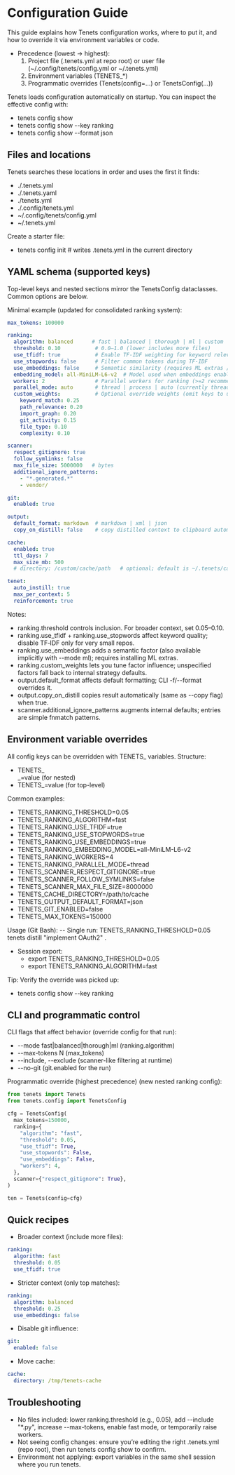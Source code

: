 # Configuration Guide

This guide explains how Tenets configuration works, where to put it, and how to override it via environment variables or code.

- Precedence (lowest → highest):
  1) Project file (.tenets.yml at repo root) or user file (~/.config/tenets/config.yml or ~/.tenets.yml)
  2) Environment variables (TENETS_*)
  3) Programmatic overrides (Tenets(config=...) or TenetsConfig(...))

Tenets loads configuration automatically on startup. You can inspect the effective config with:

- tenets config show
- tenets config show --key ranking
- tenets config show --format json

## Files and locations

Tenets searches these locations in order and uses the first it finds:
- ./\.tenets.yml
- ./\.tenets.yaml
- ./tenets.yml
- ./.config/tenets.yml
- ~/.config/tenets/config.yml
- ~/.tenets.yml

Create a starter file:

- tenets config init  # writes .tenets.yml in the current directory

## YAML schema (supported keys)

Top-level keys and nested sections mirror the TenetsConfig dataclasses. Common options are below.

Minimal example (updated for consolidated ranking system):

```yaml
max_tokens: 100000

ranking:
  algorithm: balanced      # fast | balanced | thorough | ml | custom
  threshold: 0.10           # 0.0–1.0 (lower includes more files)
  use_tfidf: true           # Enable TF‑IDF weighting for keyword relevance
  use_stopwords: false      # Filter common tokens during TF‑IDF
  use_embeddings: false     # Semantic similarity (requires ML extras / --mode ml)
  embedding_model: all-MiniLM-L6-v2  # Model used when embeddings enabled
  workers: 2                # Parallel workers for ranking (>=2 recommended)
  parallel_mode: auto       # thread | process | auto (currently thread-based)
  custom_weights:           # Optional override weights (omit keys to use defaults)
    keyword_match: 0.25
    path_relevance: 0.20
    import_graph: 0.20
    git_activity: 0.15
    file_type: 0.10
    complexity: 0.10

scanner:
  respect_gitignore: true
  follow_symlinks: false
  max_file_size: 5000000   # bytes
  additional_ignore_patterns:
    - "*.generated.*"
    - vendor/

git:
  enabled: true

output:
  default_format: markdown  # markdown | xml | json
  copy_on_distill: false    # copy distilled context to clipboard automatically

cache:
  enabled: true
  ttl_days: 7
  max_size_mb: 500
  # directory: /custom/cache/path   # optional; default is ~/.tenets/cache

tenet:
  auto_instill: true
  max_per_context: 5
  reinforcement: true
```

Notes:
- ranking.threshold controls inclusion. For broader context, set 0.05–0.10.
- ranking.use_tfidf + ranking.use_stopwords affect keyword quality; disable TF‑IDF only for very small repos.
- ranking.use_embeddings adds a semantic factor (also available implicitly with --mode ml); requires installing ML extras.
- ranking.custom_weights lets you tune factor influence; unspecified factors fall back to internal strategy defaults.
- output.default_format affects default formatting; CLI -f/--format overrides it.
- output.copy_on_distill copies result automatically (same as --copy flag) when true.
- scanner.additional_ignore_patterns augments internal defaults; entries are simple fnmatch patterns.

## Environment variable overrides

All config keys can be overridden with TENETS_ variables. Structure:
- TENETS_<section>_<key>=value (for nested)
- TENETS_<key>=value (for top-level)

Common examples:
- TENETS_RANKING_THRESHOLD=0.05
- TENETS_RANKING_ALGORITHM=fast
- TENETS_RANKING_USE_TFIDF=true
- TENETS_RANKING_USE_STOPWORDS=true
- TENETS_RANKING_USE_EMBEDDINGS=true
- TENETS_RANKING_EMBEDDING_MODEL=all-MiniLM-L6-v2
- TENETS_RANKING_WORKERS=4
- TENETS_RANKING_PARALLEL_MODE=thread
- TENETS_SCANNER_RESPECT_GITIGNORE=true
- TENETS_SCANNER_FOLLOW_SYMLINKS=false
- TENETS_SCANNER_MAX_FILE_SIZE=8000000
- TENETS_CACHE_DIRECTORY=/path/to/cache
- TENETS_OUTPUT_DEFAULT_FORMAT=json
- TENETS_GIT_ENABLED=false
- TENETS_MAX_TOKENS=150000

Usage (Git Bash):
-- Single run: TENETS_RANKING_THRESHOLD=0.05 tenets distill "implement OAuth2" .
- Session export:
  - export TENETS_RANKING_THRESHOLD=0.05
  - export TENETS_RANKING_ALGORITHM=fast

Tip: Verify the override was picked up:
- tenets config show --key ranking

## CLI and programmatic control

CLI flags that affect behavior (override config for that run):
- --mode fast|balanced|thorough|ml  (ranking.algorithm)
- --max-tokens N                 (max_tokens)
- --include, --exclude           (scanner-like filtering at runtime)
- --no-git                       (git.enabled for the run)

Programmatic override (highest precedence) (new nested ranking config):

```python
from tenets import Tenets
from tenets.config import TenetsConfig

cfg = TenetsConfig(
  max_tokens=150000,
  ranking={
    "algorithm": "fast",
    "threshold": 0.05,
    "use_tfidf": True,
    "use_stopwords": False,
    "use_embeddings": False,
    "workers": 4,
  },
  scanner={"respect_gitignore": True},
)

ten = Tenets(config=cfg)
```

## Quick recipes

- Broader context (include more files):
```yaml
ranking:
  algorithm: fast
  threshold: 0.05
  use_tfidf: true
```

- Stricter context (only top matches):
```yaml
ranking:
  algorithm: balanced
  threshold: 0.25
  use_embeddings: false
```

- Disable git influence:
```yaml
git:
  enabled: false
```

- Move cache:
```yaml
cache:
  directory: /tmp/tenets-cache
```

## Troubleshooting

- No files included: lower ranking.threshold (e.g., 0.05), add --include "*.py", increase --max-tokens, enable fast mode, or temporarily raise workers.
- Not seeing config changes: ensure you’re editing the right .tenets.yml (repo root), then run tenets config show to confirm.
- Environment not applying: export variables in the same shell session where you run tenets.
